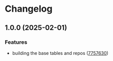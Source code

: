 # Changelog

## 1.0.0 (2025-02-01)


### Features

* building the base tables and repos ([7757630](https://github.com/ordarr/data/commit/77576307eeed0c79c63cb4524b35cecbec571961))

